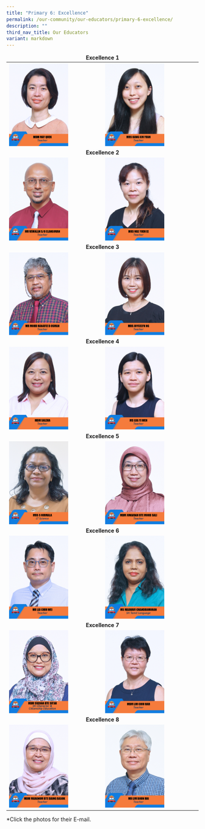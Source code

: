 ```yaml
---
title: "Primary 6: Excellence"
permalink: /our-community/our-educators/primary-6-excellence/
description: ""
third_nav_title: Our Educators
variant: markdown
---
```

<table>
<thead>
	<tr>
		<td colspan="2"><center><b>Excellence 1</b></center></td>
	</tr>
</thead>
<tbody>
  <tr>
    <td><a href="mailto: quek_mei_yin_may@moe.edu.sg"><img src="/images/Teaching%20Staff/2023_mdm%20may%20quek.jpg" style="width:65%"></a></td>
    <td><a href="mailto: soh_xin_yuan@moe.edu.sg"><img src="/images/Teaching%20Staff/2023_mrs%20kang%20xin%20yuan.jpg" style="width:65%"></a></td>
  </tr>
  <tr>
    <td colspan="2"><center><b>Excellence 2</b></center></td>
  </tr>
  <tr>
    <td><a href="mailto: vemalan_elangovan@moe.edu.sg"><img src="/images/Teaching%20Staff/2023_mr%20vemalan%20s_o%20elangovan.jpg" style="width:65%"></a></td>
    <td><a href="mailto: tham_yuen_ee@moe.edu.sg"><img src="/images/Teaching%20Staff/2023_mrs%20nge%20yuen%20ee.jpg" style="width:65%"></a></td>
  </tr>
  <tr>
    <td colspan="2"><center><b>Excellence 3</b></center></td>
  </tr>
  <tr>
    <td><a href="mailto: mohammad_hanafee_b_osman@moe.edu.sg"><img src="/images/Teaching%20Staff/2023_mr%20mohd%20hanafee%20b%20osman.jpg" style="width:65%"></a></td>
    <td><a href="mailto: ng_joycelyn@moe.edu.sg"><img src="/images/Teaching%20Staff/2023_mrs%20joycelyn%20ng.jpg" style="width:65%"></a></td>
  </tr>
  <tr>
    <td colspan="2"><center><b>Excellence 4</b></center></td>
  </tr>
  <tr>
    <td><a href="mailto: noor_saleha_johari@moe.edu.sg"><img src="/images/Teaching%20Staff/2023_mdm%20saleha.jpg" style="width:65%"></a></td>
    <td><a href="mailto: lua_yi_wen@moe.edu.sg"><img src="/images/Teaching%20Staff/2023_ms%20lua%20yi%20wen.jpg" style="width:65%"></a></td>
  </tr>
  <tr>
    <td colspan="2"><center><b>Excellence 5</b></center></td>
  </tr>
  <tr>
    <td><a href="mailto: s_nirmala_devi_santhanasamy@moe.edu.sg"><img src="/images/Teaching%20Staff/2023_mrs%20s%20nirmala-final.jpg" style="width:65%"></a></td>
    <td><a href="mailto: junaidah_mohamed_sali@moe.edu.sg"><img src="/images/Teaching%20Staff/2023_mdm%20junaidah%20bte%20mohd%20sali.jpg" style="width:65%"></a></td>
  </tr>
  <tr>
    <td colspan="2"><center><b>Excellence 6</b></center></td>
  </tr>
  <tr>
    <td><a href="mailto: lai_chih_wei@moe.edu.sg"><img src="/images/Teaching%20Staff/2023_mr%20lai%20chih%20wei.jpg" style="width:65%"></a></td>
		<td><a href="mailto: madhavi_chandramohan@moe.edu.sg"><img src="/images/Teaching%20Staff/2023_ms%20madhavi%20chandramohan.jpg" style="width:65%"></a></td>
  </tr>
	<tr>
	<td colspan="4"><center><b>Excellence 7</b></center></td>
  </tr>
  <tr>
    <td><a href="mailto: suzana_suah@moe.edu.sg"><img src="/images/Teaching%20Staff/2023_mdm%20suzana%20bte%20suah.jpg" style="width:65%"> </a></td>
    <td><a href="mailto: lim_chiu_har@moe.edu.sg"><img src="/images/Teaching%20Staff/2023_mdm%20lim%20chiu%20har.jpg" style="width:65%"> </a></td>
  </tr>
	<tr>
	<td colspan="2"><center><b>Excellence 8</b></center></td>
  </tr>
  <tr>
    <td><a href="mailto: mahanom_daing_basok@moe.edu.sg"><img src="/images/Teaching%20Staff/2023_mdm%20mahanom%20bte%20daing%20basok.jpg" style="width:65%"> </a></td>
    <td><a href="mailto: lim_boon_hai@moe.edu.sg"><img src="/images/Teaching%20Staff/2023_mr%20lim%20boon%20hai.jpg" style="width:65%"> </a></td>
  </tr>
</tbody>
</table>

*Click the photos for their E-mail.